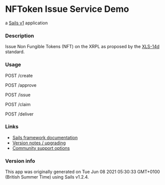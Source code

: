 # NFToken Issue Service Demo

a [Sails v1](https://sailsjs.com) application


### Description

Issue Non Fungible Tokens (NFT) on the XRPL as proposed by the [XLS-14d](https://github.com/XRPLF/XRPL-Standards/discussions/30) standard.


### Usage

POST /create

POST /approve

POST /issue

POST /claim

POST /deliver



### Links

+ [Sails framework documentation](https://sailsjs.com/get-started)
+ [Version notes / upgrading](https://sailsjs.com/documentation/upgrading)
+ [Community support options](https://sailsjs.com/support)


### Version info

This app was originally generated on Tue Jun 08 2021 05:30:33 GMT+0100 (British Summer Time) using Sails v1.2.4.

<!-- Internally, Sails used [`sails-generate@1.17.2`](https://github.com/balderdashy/sails-generate/tree/v1.17.2/lib/core-generators/new). -->



<!--
Note:  Generators are usually run using the globally-installed `sails` CLI (command-line interface).  This CLI version is _environment-specific_ rather than app-specific, thus over time, as a project's dependencies are upgraded or the project is worked on by different developers on different computers using different versions of Node.js, the Sails dependency in its package.json file may differ from the globally-installed Sails CLI release it was originally generated with.  (Be sure to always check out the relevant [upgrading guides](https://sailsjs.com/upgrading) before upgrading the version of Sails used by your app.  If you're stuck, [get help here](https://sailsjs.com/support).)
-->

